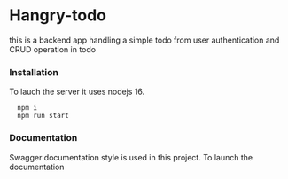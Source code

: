 # Hangry-todo
this is a backend app handling a simple todo from user authentication and CRUD operation in todo

### Installation
To lauch the server it uses nodejs 16.

```
  npm i
  npm run start
```

### Documentation

Swagger documentation style is used in this project. To launch the documentation
